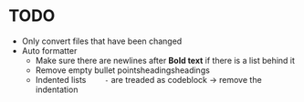 # TODO
- Only convert files that have been changed
- Auto formatter
	- Make sure there are newlines after **Bold text** if there is a list behind it
	- Remove empty bullet pointsheadingsheadings
	- Indented lists `    -` are treaded as codeblock -> remove the indentation
